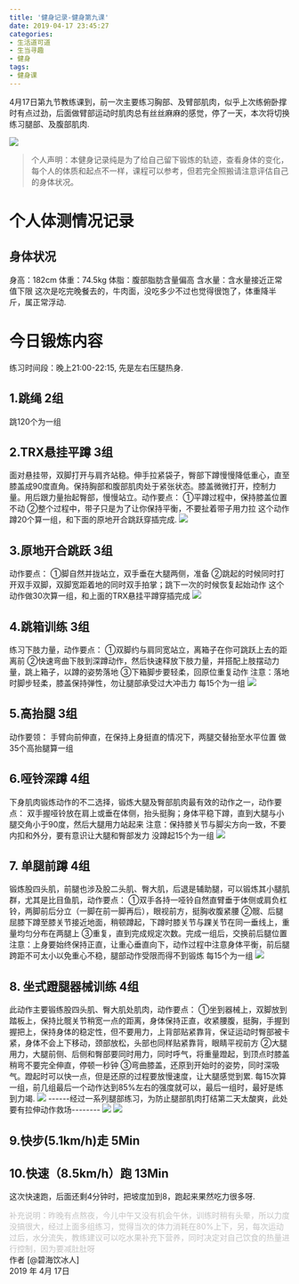 ```yaml
---
title: '健身记录-健身第九课'
date: 2019-04-17 23:45:27
categories:
- 生活道可道
- 生当寻趣
- 健身
tags:
- 健身课
---
```



4月17日第九节教练课到，前一次主要练习胸部、及臂部肌肉，似乎上次练俯卧撑时有点过劲，后面做臂部运动时肌肉总有丝丝麻麻的感觉，停了一天，本次将切换练习腿部、及腹部肌肉.

![](https://raw.githubusercontent.com/liruixue/muqiaosite/master/images/life-gym/class9-home.jpg)
<!-- more -->
>个人声明：本健身记录纯是为了给自己留下锻炼的轨迹，查看身体的变化，每个人的体质和起点不一样，课程可以参考，但若完全照搬请注意评估自己的身体状况。


#  个人体测情况记录
##  身体状况
身高：182cm
体重：74.5kg
体脂：腹部脂肪含量偏高
含水量：含水量接近正常值下限
这次是吃完晚餐去的，牛肉面，没吃多少不过也觉得很饱了，体重降半斤，属正常浮动.
#  今日锻炼内容
练习时间段：晚上21:00-22:15, 先是左右压腿热身.
##  1.跳绳   2组
跳120个为一组
##  2.TRX悬挂平蹲   3组
面对悬挂带，双脚打开与肩齐站稳。伸手拉紧袋子，臀部下蹲慢慢降低重心，直至膝盖成90度直角。保持胸部和腹部肌肉处于紧张状态。膝盖微微打开，控制力量。用后跟力量抬起臀部，慢慢站立。动作要点：
①平蹲过程中，保持膝盖位置不动
②整个过程中，带子只是为了让你保持平衡，不要扯着带子用力拉
这个动作蹲20个算一组，和下面的原地开合跳跃穿插完成.
![](https://raw.githubusercontent.com/liruixue/muqiaosite/master/images/life-gym/class2-trx.jpg)
##  3.原地开合跳跃   3组
动作要点：
①脚自然并拢站立，双手垂在大腿两侧，准备
②跳起的时候同时打开双手双脚，双脚宽距着地的同时双手拍掌；跳下一次的时候恢复起始动作
这个动作做30次算一组，和上面的TRX悬挂平蹲穿插完成
![](https://raw.githubusercontent.com/liruixue/muqiaosite/master/images/life-gym/class1-jump-papa.gif)
##  4.跳箱训练  3组
练习下肢力量，动作要点：
①双脚约与肩同宽站立，离箱子在你可跳跃上去的距离前
②快速弯曲下肢到深蹲动作，然后快速释放下肢力量，并搭配上肢摆动力量，跳上箱子，以蹲的姿势落地
③下箱脚步要轻柔，回原位重复动作
注意：落地时脚步轻柔，膝盖保持弹性，勿让腿部承受过大冲击力
每15个为一组
![](https://raw.githubusercontent.com/liruixue/muqiaosite/master/images/life-gym/class4-jump-box.gif)
##  5.高抬腿   3组
动作要领：
手臂向前伸直，在保持上身挺直的情况下，两腿交替抬至水平位置
做35个高抬腿算一组
##  6.哑铃深蹲  4组
下身肌肉锻炼动作的不二选择，锻炼大腿及臀部肌肉最有效的动作之一，动作要点：
双手握哑铃放在肩上或垂在体侧，抬头挺胸；身体平稳下蹲，直到大腿与小腿交角小于90度，然后大腿用力站起来
注意：保持膝关节与脚尖方向一致，不要内扣和外分，要有意识让大腿和臀部发力
没蹲起15个为一组
![](https://raw.githubusercontent.com/liruixue/muqiaosite/master/images/life-gym/class6-yaling-shendun.gif)
##  7. 单腿前蹲  4组
锻炼股四头肌，前腿也涉及股二头肌、臀大肌，后退是辅助腿，可以锻炼其小腿肌群，尤其是比目鱼肌，动作要点：
①双手各持一哑铃自然直臂垂于体侧或肩负杠铃，两脚前后分立（一脚在前一脚再后），眼视前方，挺胸收腹紧腰
②髋、后腿屈膝下蹲至膝关节接近地面，稍顿蹲起，下蹲时膝关节与踝关节在同一垂线上，重量均匀分布在两腿上
③重复，直到完成规定次数。完成一组后，交换前后腿位置
注意：上身要始终保持正直，让重心垂直向下，动作过程中注意身体平衡，前后腿跨距不可太小以免重心不稳，腿部动作受限而得不到锻炼
每15个为一组
![](https://raw.githubusercontent.com/liruixue/muqiaosite/master/images/life-gym/class9-single-leg-dun.gif)
##  8. 坐式蹬腿器械训练  4组
此动作主要锻练股四头肌、臀大肌处肌肉，动作要点：
①坐到器械上，双脚放到踏板上，保持比髋关节稍宽一点的距离，身体保持正直，收紧腰腹，挺胸，手握到握把上，保持身体的稳定性，但不要用力，上背部贴紧靠背，保证运动时臀部被卡紧，身体不会上下移动，颈部放松，头部也同样贴紧靠背，眼睛平视前方
②大腿用力，大腿前侧、后侧和臀部要同时用力，同时呼气，将重量蹬起，到顶点时膝盖稍弯不要完全伸直，停顿一秒钟
③弯曲膝盖，还原到开始时的姿势，同时深吸气。蹬起时可以快一点，但是还原的过程要放慢速度，让大腿感觉到累.
每15次算一组，前几组最后一个动作达到85%左右的强度就可以，最后一组时，最好是练到力竭.
![](https://raw.githubusercontent.com/liruixue/muqiaosite/master/images/life-gym/class6-press-leg.jpg)
------经过一系列腿部练习，为防止腿部肌肉打结第二天太酸爽，此处要有拉伸动作救场--------
![](https://raw.githubusercontent.com/liruixue/muqiaosite/master/images/life-gym/class9-lashen1.gif)
![](https://raw.githubusercontent.com/liruixue/muqiaosite/master/images/life-gym/class9-lashen2.gif)
##  9.快步(5.1km/h)走      5Min
##  10.快速（8.5km/h）跑      13Min 
这次快速跑，后面还剩4分钟时，把坡度加到8，跑起来果然吃力很多呀.

<font color=#c3c3c3>补充说明：昨晚有点熬夜，今儿中午又没有机会午休，训练时稍有头晕，所以力度没搞很大，经过上面多组练习，觉得当次的体力消耗在80%上下，另，每次运动过后，水分流失，教练建议可以吃水果补充下营养，同时决定对自己饮食的热量进行控制，因为要减肚肚呀</font>
</br>
作者 [@碧海饮冰人]    
2019 年 4月 17日    



